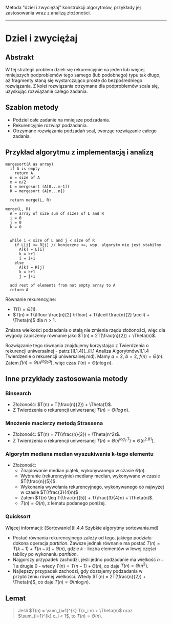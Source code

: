 Metoda "dziel i zwyciężaj" konstrukcji algorytmów, przykłady jej zastosowania wraz z analizą złożoności.

---

# Dziel i zwyciężaj

## Abstrakt
W tej strategii problem dzieli się rekurencyjnie na jeden lub więcej mniejszych podproblemów tego samego (lub podobnego) typu tak długo, aż fragmenty staną się wystarczająco proste do bezpośredniego rozwiązania. Z kolei rozwiązania otrzymane dla podproblemów scala się, uzyskując rozwiązanie całego zadania.

## Szablon metody
* Podziel całe zadanie na mniejsze podzadania.
* Rekurencyjnie rozwiąż podzadania.
* Otrzymane rozwiązania podzadań scal, tworząc rozwiązanie całego zadania.

## Przykład algorytmu z implementacją i analizą
````
mergesort(A as array)
  if A is empty
    return A
  n = size of A
  m = n/2
  L = mergesort (A[0...m-1])
  R = mergesort (A[m...n])

  return merge(L, R)

merge(L, R)
  A = array of size sum of sizes of L and R
  i = 0
  j = 0
  k = 0
  

  while i < size of L and j < size of R
    if L[i] <= R[j] // konieczne <=, wpp. algorytm nie jest stabilny
      A[k] = L[i]
      k = k+1
      i = i+1
    else
      A[k] = R[j]
      k = k+1
      j = j+1

  add rest of elements from not empty array to A
  return A
````
Równanie rekurencyjne: 
* $T(1) = \Theta(1)$.
* $T(n) = T(\lfloor \frac{n}{2} \rfloor) + T(\lceil \frac{n}{2} \rceil) + \Theta(n)$ dla $n > 1$.

Zmiana wielkości podzadania o stałą nie zmienia rzędu złożoności, więc dla wygody zapiszemy równanie jako $T(n) = 2T(\frac{n}{2}) + \Theta(n)$.

Rozwiązanie tego równania znajdujemy korzystając z Twierdzenia o rekurencji uniwersalnej - patrz [II.1.4](../II.1 Analiza Algorytmów/II.1.4 Twierdzenie o rekurencji uniwersalnej.md). Mamy $a = 2$, $b = 2$, $f(n) = \Theta(n)$.  Zatem $f(n) = \Theta(n^{log_b a})$, więc czas $T(n) = \Theta(n \log n)$.

## Inne przykłady zastosowania metody
### Binsearch
  * Złożoność: $T(n) = T(\frac{n}{2}) + \Theta(1)$.
  * Z Twierdzenia o rekurencji uniwersanej $T(n) = \Theta(log\, n)$.

### Mnożenie macierzy metodą Strassena
  * Złożoność: $T(n) = 7T(\frac{n}{2}) + \Theta(n^2)$.
  * Z Twierdzenia o rekurencji uniwersanej $T(n) = \Theta(n^{log_2\, 7}) \approx \Theta(n^{2.81})$.

### Algorytm mediana median wyszukiwania k-tego elementu
  * Złożoność:
	* Znajdowanie median piątek, wykonywanego w czasie $\Theta (n)$.
	* Wybranie (rekurencyjnie) mediany median, wykonywane w czasie $T(\frac{n}{5})$.
	* Wykonania wywołania rekurencyjnego, wykonywanego co najwyżej w czasie $T(\frac{3}{4}n)$
	* Zatem $T(n) \leq T(\frac{n}{5}) + T(\frac{3}{4}n) + \Theta(n)$.
 	* $T(n) = \Theta(n)$, z lematu podanego poniżej.
### Quicksort
Więcej informacji: [Sortowanie](II.4.4 Szybkie algorytmy sortowania.md)
* Postać równania rekurencyjnego zależy od tego, jakiego podziału dokona operacja *partition*. Zawsze jednak równanie ma postać $T(n) = T(k-1) + T(n-k) + \Theta(n)$, gdzie $k$ - liczba elementów w lewej części tablicy po wykonaniu *partition*.
* Najgorszy przypadek zachodzi, jeśli jedno podzadanie ma wielkość $n-1$ a drugie $0$ - wtedy $T(n) = T(n-1) + \Theta(n)$, co daje $T(n) = \Theta(n^2)$. 
* Najlepszy przypadek zachodzi, gdy dostajemy podzadania w przybliżeniu równej wielkości. Wtedy $T(n) = 2T(\frac{n}{2}) + \Theta(n)$, co daje $T(n) = \Theta(n \log n)$.

## Lemat
> Jeśli $T(n) = \sum_{i=1}^{k} T(c_i n) + \Theta(n)$ oraz $\sum_{i=1}^{k} c_i < 1$, to $T(n) = \Theta(n)$.